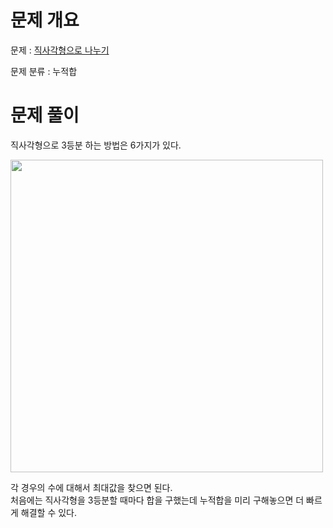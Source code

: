 # 문제 개요

문제 : [직사각형으로 나누기](https://www.acmicpc.net/problem/1451)

문제 분류 : 누적합

# 문제 풀이

직사각형으로 3등분 하는 방법은 6가지가 있다.

<img src="https://user-images.githubusercontent.com/55791128/225215198-858033d2-448c-4540-a23d-2146dcdd93b6.JPG" width="500" />

각 경우의 수에 대해서 최대값을 찾으면 된다.  
처음에는 직사각형을 3등분할 때마다 합을 구했는데 누적합을 미리 구해놓으면 더 빠르게 해결할 수 있다.
